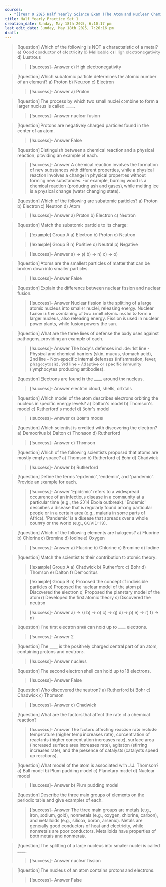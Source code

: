 ```yaml
---
sources:
  - "[[Year 9 2025 Half Yearly Science Exam (The Atom and Nuclear Chemistry + Diseases) 😊]]"
title: Half Yearly Practice Set 1
creation_date: Sunday, May 18th 2025, 6:10:17 pm
last_edit_date: Sunday, May 18th 2025, 7:26:16 pm
draft:
---
```

> [!question] Which of the following is NOT a characteristic of a metal?
> a) Good conductor of electricity
> b) Malleable
> c) High electronegativity
> d) Lustrous
> > [!success]- Answer
> > c) High electronegativity

> [!question] Which subatomic particle determines the atomic number of an element?
> a) Proton
> b) Neutron
> c) Electron
> > [!success]- Answer
> > a) Proton

> [!question] The process by which two small nuclei combine to form a larger nucleus is called ____.
> > [!success]- Answer
> > nuclear fusion

> [!question] Protons are negatively charged particles found in the center of an atom.
> > [!success]- Answer
> > False

> [!question] Distinguish between a chemical reaction and a physical reaction, providing an example of each.
> > [!success]- Answer
> > A chemical reaction involves the formation of new substances with different properties, while a physical reaction involves a change in physical properties without forming new substances. For example, burning wood is a chemical reaction (producing ash and gases), while melting ice is a physical change (water changing state).

> [!question] Which of the following are subatomic particles?
> a) Proton
> b) Electron
> c) Neutron
> d) Atom
> > [!success]- Answer
> > a) Proton
> > b) Electron
> > c) Neutron

> [!question] Match the subatomic particle to its charge:
> > [!example] Group A
> > a) Electron
> > b) Proton
> > c) Neutron
>
> > [!example] Group B
> > n) Positive
> > o) Neutral
> > p) Negative
>
> > [!success]- Answer
> > a) -> p)
> > b) -> n)
> > c) -> o)

> [!question] Atoms are the smallest particles of matter that can be broken down into smaller particles.
> > [!success]- Answer
> > False

> [!question] Explain the difference between nuclear fission and nuclear fusion.
> > [!success]- Answer
> > Nuclear fission is the splitting of a large atomic nucleus into smaller nuclei, releasing energy. Nuclear fusion is the combining of two small atomic nuclei to form a larger nucleus, also releasing energy.  Fission is used in nuclear power plants, while fusion powers the sun.

> [!question] What are the three lines of defense the body uses against pathogens, providing an example of each.
> > [!success]- Answer
> > The body's defenses include: 1st line - Physical and chemical barriers (skin, mucus, stomach acid), 2nd line - Non-specific internal defenses (inflammation, fever, phagocytosis), 3rd line - Adaptive or specific immunity (lymphocytes producing antibodies).

> [!question] Electrons are found in the ____ around the nucleus.
> > [!success]- Answer
> > electron cloud, shells, orbitals

> [!question] Which model of the atom describes electrons orbiting the nucleus in specific energy levels?
> a) Dalton's model
> b) Thomson's model
> c) Rutherford's model
> d) Bohr's model
> > [!success]- Answer
> > d) Bohr's model

> [!question] Which scientist is credited with discovering the electron?
> a) Democritus
> b) Dalton
> c) Thomson
> d) Rutherford
> > [!success]- Answer
> > c) Thomson

> [!question] Which of the following scientists proposed that atoms are mostly empty space?
> a) Thomson
> b) Rutherford
> c) Bohr
> d) Chadwick
> > [!success]- Answer
> > b) Rutherford

> [!question] Define the terms 'epidemic', 'endemic', and 'pandemic'. Provide an example for each.
> > [!success]- Answer
> > 'Epidemic' refers to a widespread occurrence of an infectious disease in a community at a particular time (e.g., the 2014 Ebola outbreak). 'Endemic' describes a disease that is regularly found among particular people or in a certain area (e.g., malaria in some parts of Africa). 'Pandemic' is a disease that spreads over a whole country or the world (e.g., COVID-19).

> [!question] Which of the following elements are halogens?
> a) Fluorine
> b) Chlorine
> c) Bromine
> d) Iodine
> e) Oxygen
> > [!success]- Answer
> > a) Fluorine
> > b) Chlorine
> > c) Bromine
> > d) Iodine

> [!question] Match the scientist to their contribution to atomic theory:
> > [!example] Group A
> > a) Chadwick
> > b) Rutherford
> > c) Bohr
> > d) Thomson
> > e) Dalton
> > f) Democritus
>
> > [!example] Group B
> > n) Proposed the concept of indivisible particles
> > o) Proposed the nuclear model of the atom
> > p) Discovered the electron
> > q) Proposed the planetary model of the atom
> > r) Developed the first atomic theory
> > s) Discovered the neutron
>
> > [!success]- Answer
> > a) -> s)
> > b) -> o)
> > c) -> q)
> > d) -> p)
> > e) -> r)
> > f) -> n)

> [!question] The first electron shell can hold up to ____ electrons.
> > [!success]- Answer
> > 2

> [!question] The ____ is the positively charged central part of an atom, containing protons and neutrons.
> > [!success]- Answer
> > nucleus

> [!question] The second electron shell can hold up to 18 electrons.
> > [!success]- Answer
> > False

> [!question] Who discovered the neutron?
> a) Rutherford
> b) Bohr
> c) Chadwick
> d) Thomson
> > [!success]- Answer
> > c) Chadwick

> [!question] What are the factors that affect the rate of a chemical reaction?
> > [!success]- Answer
> > The factors affecting reaction rate include temperature (higher temp increases rate), concentration of reactants (higher concentration increases rate), surface area (increased surface area increases rate), agitation (stirring increases rate), and the presence of catalysts (catalysts speed up reactions).

> [!question] What model of the atom is associated with J.J. Thomson?
> a) Ball model
> b) Plum pudding model
> c) Planetary model
> d) Nuclear model
> > [!success]- Answer
> > b) Plum pudding model

> [!question] Describe the three main groups of elements on the periodic table and give examples of each.
> > [!success]- Answer
> > The three main groups are metals (e.g., iron, sodium, gold), nonmetals (e.g., oxygen, chlorine, carbon), and metalloids (e.g., silicon, boron, arsenic). Metals are generally good conductors of heat and electricity, while nonmetals are poor conductors. Metalloids have properties of both metals and nonmetals.

> [!question] The splitting of a large nucleus into smaller nuclei is called ____.
> > [!success]- Answer
> > nuclear fission

> [!question] The nucleus of an atom contains protons and electrons.
> > [!success]- Answer
> > False
